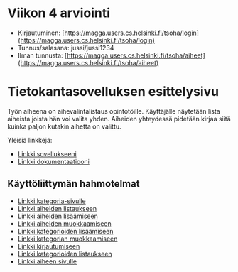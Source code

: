 # Viikon 4 arviointi
* Kirjautuminen: [https://magga.users.cs.helsinki.fi/tsoha/login](https://magga.users.cs.helsinki.fi/tsoha/login)
* Tunnus/salasana: jussi/jussi1234
* Ilman tunnusta: [https://magga.users.cs.helsinki.fi/tsoha/aiheet](https://magga.users.cs.helsinki.fi/tsoha/aiheet)
# Tietokantasovelluksen esittelysivu

Työn aiheena on aihevalintalistaus opintotöille. Käyttäjälle näytetään lista aiheista
joista hän voi valita yhden. Aiheiden yhteydessä pidetään kirjaa siitä kuinka paljon
kutakin aihetta on valittu.   

Yleisiä linkkejä:

* [Linkki sovellukseeni](https://magga.users.cs.helsinki.fi/tsoha)
* [Linkki dokumentaatiooni](https://github.com/maggaou/Tsoha-Bootstrap/blob/master/doc/dokumentaatio.pdf)

## Käyttöliittymän hahmotelmat

* [Linkki kategoria-sivulle](http://magga.users.cs.helsinki.fi/tsoha/kategoria)
* [Linkki aiheiden listaukseen](http://magga.users.cs.helsinki.fi/tsoha/aiheet)
* [Linkki aiheiden lisäämiseen](http://magga.users.cs.helsinki.fi/tsoha/aihelisays)
* [Linkki aiheiden muokkaamiseen](http://magga.users.cs.helsinki.fi/tsoha/aihemuokkaus)
* [Linkki kategorioiden lisäämiseen](http://magga.users.cs.helsinki.fi/tsoha/kategorialisays)
* [Linkki kategorian muokkaamiseen](http://magga.users.cs.helsinki.fi/tsoha/kategoriamuokkaus)
* [Linkki kirjautumiseen](http://magga.users.cs.helsinki.fi/tsoha/login)
* [Linkki kategorioiden listaukseen](http://magga.users.cs.helsinki.fi/tsoha/kategorialistaus)
* [Linkki aiheen sivulle](http://magga.users.cs.helsinki.fi/tsoha/aihe)

